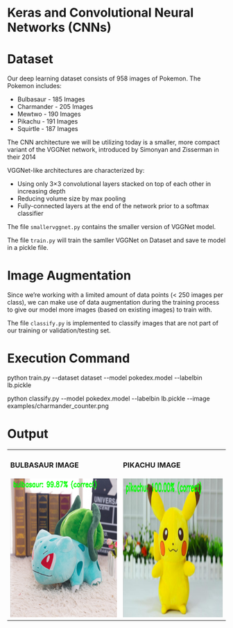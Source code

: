# Keras and Convolutional Neural Networks (CNNs)

# Dataset
Our deep learning dataset consists of 958 images of Pokemon. The Pokemon includes:
* Bulbasaur - 185 Images
* Charmander - 205 Images
* Mewtwo - 190 Images
* Pikachu - 191 Images
* Squirtle - 187 Images

The CNN architecture we will be utilizing today is a smaller, more compact variant of the VGGNet network, introduced by Simonyan and Zisserman in their 2014

VGGNet-like architectures are characterized by:
* Using only 3×3 convolutional layers stacked on top of each other in increasing depth
* Reducing volume size by max pooling
* Fully-connected layers at the end of the network prior to a softmax classifier

The file ```smallervggnet.py``` contains the smaller version of VGGNet model.

The file ```train.py``` will train the samller VGGNet on Dataset and save te model in a pickle file.
# Image Augmentation
Since we’re working with a limited amount of data points (< 250 images per class), we can make use of data augmentation during the training process to give our model more images (based on existing images) to train with.

The file ```classify.py``` is implemented to classify images that are not part of our training or validation/testing set.

# Execution Command
python train.py --dataset dataset --model pokedex.model --labelbin lb.pickle

python classify.py --model pokedex.model --labelbin lb.pickle --image examples/charmander_counter.png

# Output

<table>
  <tr>
     <td> <h3>BULBASAUR IMAGE</h3> </td>
     <td> <h3>PIKACHU IMAGE</h3> </td>
  </tr>
  <tr>
    <td> <img src="bulbasaur_predicted.png"  alt="1" width = 498px height = 320px ></td>
    <td><img src="pikachu_predicted.png" alt="2" width = 498px height = 320px></td>
   </tr> 
</table>
